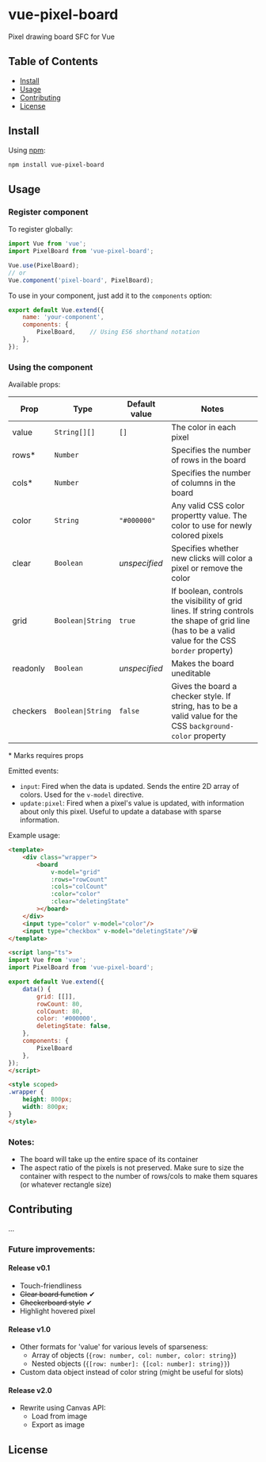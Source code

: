 # vue-pixel-board

Pixel drawing board SFC for Vue

## Table of Contents

- [Install](#install)
- [Usage](#usage)
- [Contributing](#contributing)
- [License](#license)

## Install

Using [npm](https://npmjs.com/):
```sh
npm install vue-pixel-board
```

## Usage

### Register component
To register globally:
```javascript
import Vue from 'vue';
import PixelBoard from 'vue-pixel-board';

Vue.use(PixelBoard);
// or
Vue.component('pixel-board', PixelBoard);
```

To use in your component, just add it to the `components` option:
```javascript
export default Vue.extend({
	name: 'your-component',
	components: {
		PixelBoard,    // Using ES6 shorthand notation
	},
});
```

### Using the component

Available props:

|Prop	|Type		 |Default value |Notes|
|-------|------------|--------------|---|
|value	|`String[][]`|`[]`			|The color in each pixel|
|rows*	|`Number`	 | 				|Specifies the number of rows in the board|
|cols*	|`Number`	 |				|Specifies the number of columns in the board|
|color	|`String`	 |`"#000000"`	|Any valid CSS color propertty value. The color to use for newly colored pixels|
|clear	|`Boolean`	 |_unspecified_	|Specifies whether new clicks will color a pixel or remove the color|
|grid	|`Boolean\|String`|`true`	|If boolean, controls the visibility of grid lines. If string controls the shape of grid line (has to be a valid value for the CSS `border` property)|
|readonly|`Boolean`	 |_unspecified_	|Makes the board uneditable|
|checkers|`Boolean\|String`|`false`|Gives the board a checker style. If string, has to be a valid value for the CSS `background-color` property|

\* Marks requires props

Emitted events:
- `input`: Fired when the data is updated. Sends the entire 2D array of colors. Used for the `v-model` directive.
- `update:pixel`: Fired when a pixel's value is updated, with information about only this pixel. Useful to update a database with sparse information.

Example usage:
```html
<template>
	<div class="wrapper">
		<board
			v-model="grid"
			:rows="rowCount"
			:cols="colCount"
			:color="color"
			:clear="deletingState"
		></board>
	</div>
	<input type="color" v-model="color"/>
	<input type="checkbox" v-model="deletingState"/>🗑️
</template>

<script lang="ts">
import Vue from 'vue';
import PixelBoard from 'vue-pixel-board';

export default Vue.extend({
	data() {
		grid: [[]],
		rowCount: 80,
		colCount: 80,
		color: '#000000',
		deletingState: false,
	},
	components: {
		PixelBoard
	},
});
</script>

<style scoped>
.wrapper {
	height: 800px;
	width: 800px;
}
</style>
```

### Notes:
- The board will take up the entire space of its container
- The aspect ratio of the pixels is not preserved. Make sure to size the container with respect to the number of rows/cols to make them squares (or whatever rectangle size)


## Contributing
...

### Future improvements:
#### Release v0.1
- Touch-friendliness
- ~~Clear board function~~ ✔
- ~~Checkerboard style~~ ✔
- Highlight hovered pixel
#### Release v1.0
- Other formats for 'value' for various levels of sparseness:
  - Array of objects (`{row: number, col: number, color: string}`)
  - Nested objects (`{[row: number]: {[col: number]: string}}`)
- Custom data object instead of color string (might be useful for slots)
#### Release v2.0
- Rewrite using Canvas API:
  - Load from image
  - Export as image

## License
